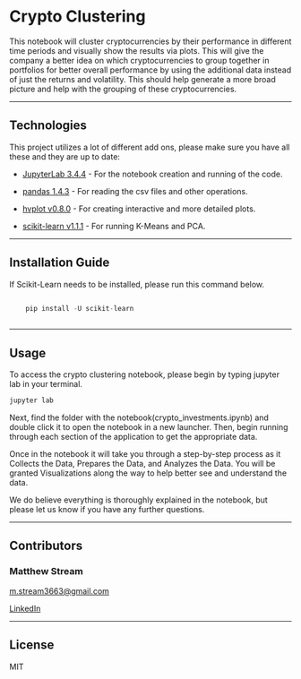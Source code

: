 # Crypto Clustering

This notebook will cluster cryptocurrencies by their performance in different time periods and visually show the results via plots. This will give the company a better idea on which cryptocurrencies to group together in portfolios for better overall performance by using the additional data instead of just the returns and volatility. This should help generate a more broad picture and help with the grouping of these cryptocurrencies.

---

## Technologies

This project utilizes a lot of different add ons, please make sure you have all these and they are up to date:

* [JupyterLab 3.4.4](https://jupyter.org/) - For the notebook creation and running of the code.

* [pandas 1.4.3](https://github.com/pandas-dev/pandas/blob/main/README.md) - For reading the csv files and other operations.

* [hvplot v0.8.0](https://github.com/holoviz/hvplot#readme) - For creating interactive and more detailed plots.

* [scikit-learn v1.1.1](https://scikit-learn.org/stable/index.html) - For running K-Means and PCA.



---

## Installation Guide

If Scikit-Learn needs to be installed, please run this command below.

```python

    pip install -U scikit-learn
  
```

---

## Usage

To access the crypto clustering notebook, please begin by typing jupyter lab in your terminal. 

```python
jupyter lab
```

Next, find the folder with the notebook(crypto_investments.ipynb) and double click it to open the notebook in a new launcher. Then, begin running through each section of the application to get the appropriate data.

Once in the notebook it will take you through a step-by-step process as it Collects the Data, Prepares the Data, and Analyzes the Data.
You will be granted Visualizations along the way to help better see and understand the data.

We do believe everything is thoroughly explained in the notebook, but please let us know if you have any further questions.

---
## Contributors

### Matthew Stream
m.stream3663@gmail.com

[LinkedIn](https://www.linkedin.com/in/matthew-stream-mba-215634102/)

---

## License

MIT